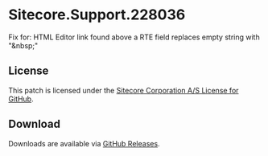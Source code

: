 # Sitecore.Support.228036
Fix for: HTML Editor link found above a RTE field replaces empty string with &quot;&amp;nbsp;&quot;

## License  
This patch is licensed under the [Sitecore Corporation A/S License for GitHub](https://github.com/sitecoresupport/Sitecore.Support.228036/blob/master/LICENSE).  

## Download  
Downloads are available via [GitHub Releases](https://github.com/sitecoresupport/Sitecore.Support.228036/releases).  
